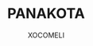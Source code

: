 ---
title: "PANAKOTA"
subtitle: "XOCOMELI"
ingredients:
  - title:
    theingredients:
      - ingredient: "250γρ. γάλα"
      - ingredient: "50γρ. ιμβερτοζάχαρο"
      - ingredient: "400γρ. κρ. Γάλακτος"
      - ingredient: "190γρ. σοκολάτα XOCOMELI"
      - ingredient: "1 φύλλο ζελατίνης (5γρ.)"
preparation:
  - title:
    method: "Ζεσταίνουμε το γάλα με το ιμβερτοζάχαρο, ρίχνουμε μέσα το φύλλο ζελατίνης και αφομοιώνουμε. Βγάζουμε από τη φωτιά και κατεβάζουμε τη θερμοκρασία, κάνουμε γαλακτοματοποίηση με τη σοκολάτα και ενσωματώνουμε στο τέλος την κρέμα γάλακτος[^50]."
footnotes:
  - footnote: "[^50]: Προσέχουμε να έχει πέσει η θερμοκρασία του μίγματος κατά την ενσωμάτωση της κρέμας γάλακτος προκειμένου να μην κάνει απογαλακτοματοποίηση."
---